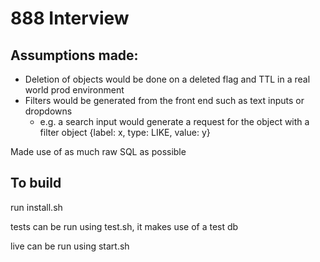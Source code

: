 # 888 Interview

## Assumptions made:

* Deletion of objects would be done on a deleted flag and TTL in a real world prod environment
* Filters would be generated from the front end such as text inputs or dropdowns
  * e.g. a search input would generate a request for the object with a filter object {label: x, type: LIKE, value: y}


Made use of as much raw SQL as possible

## To build
run install.sh

tests can be run using test.sh, it makes use of a test db

live can be run using start.sh